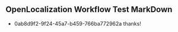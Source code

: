 ## OpenLocalization Workflow Test MarkDown
* 0ab8d9f2-9f24-45a7-b459-766ba772962a 
thanks!<!--HONumber=Feb16_HO4-->
